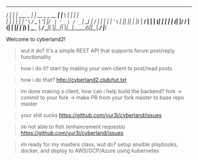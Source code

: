 
   ____      _               _                 _ ____        _       _     
  / ___|   _| |__   ___ _ __| | __ _ _ __   __| |___ \   ___| |_   _| |__  
 | |  | | | | '_ \ / _ \ '__| |/ _` | '_ \ / _` | __) | / __| | | | | '_ \ 
 | |__| |_| | |_) |  __/ |  | | (_| | | | | (_| |/ __/ | (__| | |_| | |_) |
  \____\__, |_.__/ \___|_|  |_|\__,_|_| |_|\__,_|_____(_)___|_|\__,_|_.__/ 
       |___/                                                               


Welcome to cyberland2!

>wut it do?
it's a simple REST API that supports forum post/reply functionality

>how i do it?
start by making your own client to post/read posts

>how i do that?
http://cyberland2.club/tut.txt

>im done making a client, how can i help build the backend?
fork -> commit to your fork -> make PR from your fork master to base repo master

>your shit sucks
https://github.com/yur3i/cyberland/issues

>im not able to fish (enhancement requests)
https://github.com/yur3i/cyberland/issues

>im ready for my masters class, wut do?
setup ansible playbooks, docker, and deploy to AWS/GCP/Azure using kubernetes